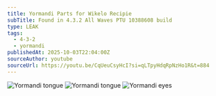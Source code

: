 ```yaml
---
title: Yormandi Parts for Wikelo Recipie
subTitle: Found in 4.3.2 All Waves PTU 10388608 build
type: LEAK
tags:
  - 4-3-2
  - yormandi
publishedAt: 2025-10-03T22:04:00Z
sourceAuthor: youtube
sourceUrl: https://youtu.be/CqUeuCsyHcI?si=qLTpyHdqRpNzHo1R&t=884
---
```


![Yormandi tongue](https://media.discordapp.net/attachments/1299388020545294358/1423905813180973206/image.png?ex=68e20320&is=68e0b1a0&hm=2b871e170481935f8f0438ca552708227ec19100ad916e4be48c44636900406b&=&format=webp&quality=lossless&width=2492&height=1268)
![Yormandi tongue](https://media.discordapp.net/attachments/1299388020545294358/1423905899566727199/image.png?ex=68e20335&is=68e0b1b5&hm=8e9df5f9a0b2911abdd6f4821981bfe39908b759055a5873391c035499a6179e&=&format=webp&quality=lossless&width=2540&height=168)
![Yormandi eyes](https://media.discordapp.net/attachments/1299388020545294358/1423949755343441993/image.png?ex=68e22c0d&is=68e0da8d&hm=3cf865091e45617bc6a71a0a7d906f6a4b8e3cc958ac1a6385aa0aa878b7a425&=&format=webp&quality=lossless&width=1100&height=624)
